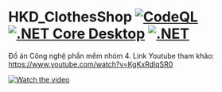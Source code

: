 # HKD_ClothesShop [![CodeQL](https://github.com/huynhit24/HKD_ClothesShop/actions/workflows/codeql-analysis.yml/badge.svg)](https://github.com/huynhit24/HKD_ClothesShop/actions/workflows/codeql-analysis.yml) [![.NET Core Desktop](https://github.com/huynhit24/HKD_ClothesShop/actions/workflows/dotnet-desktop.yml/badge.svg)](https://github.com/huynhit24/HKD_ClothesShop/actions/workflows/dotnet-desktop.yml) [![.NET](https://github.com/huynhit24/HKD_ClothesShop/actions/workflows/dotnet.yml/badge.svg)](https://github.com/huynhit24/HKD_ClothesShop/actions/workflows/dotnet.yml)
Đồ án Công nghệ phần mềm nhóm 4. Link Youtube tham khảo: https://www.youtube.com/watch?v=KgKxRdlqSR0

[![Watch the video](https://img.youtube.com/vi/KgKxRdlqSR0/maxresdefault.jpg)](https://www.youtube.com/watch?v=KgKxRdlqSR0)
